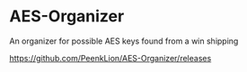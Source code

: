 # AES-Organizer
An organizer for possible AES keys found from a win shipping

https://github.com/PeenkLion/AES-Organizer/releases
